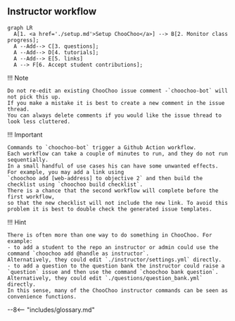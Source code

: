 ## Instructor workflow

``` mermaid
graph LR
  A[1. <a href='./setup.md'>Setup ChooChoo</a>] --> B[2. Monitor class progress];
  A --Add--> C[3. questions];
  A --Add--> D[4. tutorials];
  A --Add--> E[5. links]
  A --> F[6. Accept student contributions];
```


!!! Note

    Do not re-edit an existing ChooChoo issue comment -`choochoo-bot` will not pick this up. 
    If you make a mistake it is best to create a new comment in the issue thread.
    You can always delete comments if you would like the issue thread to look less cluttered.
    
!!! Important

    Commands to `choochoo-bot` trigger a Github Action workflow. 
    Each workflow can take a couple of minutes to run, and they do not run sequentially.
    In a small handful of use cases his can have some unwanted effects. For example, you may add a link using 
    `choochoo add [web-address] to objective 2` and then build the checklist using `choochoo build checklist`.
    There is a chance that the second workflow will complete before the first workflow,
    so that the new checklist will not include the new link. To avoid this problem it is best to double check the generated issue templates.

!!! Hint

    There is often more than one way to do something in ChooChoo. For example:
    - to add a student to the repo an instructor or admin could use the command `choochoo add @handle as instructor`. 
    Alternatively, they could edit `./instructor/settings.yml` directly. 
    - to add a question to the question bank the instructor could raise a `question` issue and then use the command `choochoo bank question`.
    Alternatively, they could edit `./questions/question_bank.yml` directly. 
    In this sense, many of the ChooChoo instructor commands can be seen as convenience functions.





    
--8<-- "includes/glossary.md"



